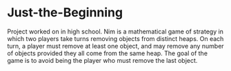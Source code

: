 # Just-the-Beginning
Project worked on in high school. Nim is a mathematical game of strategy in which two players take turns removing objects from distinct heaps. On each turn, a player must remove at least one object, and may remove any number of objects provided they all come from the same heap. The goal of the game is to avoid being the player who must remove the last object.
